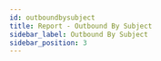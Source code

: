 ```yaml
---
id: outboundbysubject
title: Report - Outbound By Subject
sidebar_label: Outbound By Subject
sidebar_position: 3
---
```

